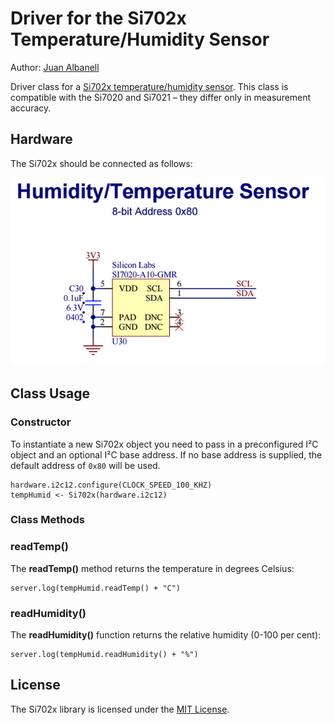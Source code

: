 # Driver for the Si702x Temperature/Humidity Sensor

Author: [Juan Albanell](https://github.com/juanderful11/)

Driver class for a [Si702x temperature/humidity sensor](http://www.silabs.com/Support%20Documents/TechnicalDocs/Si7021-A20.pdf). This class is compatible with the Si7020 and Si7021 &ndash; they differ only in measurement accuracy.

## Hardware

The Si702x should be connected as follows:

![Si7020 Circuit](./circuit.png)

## Class Usage

### Constructor

To instantiate a new Si702x object you need to pass in a preconfigured I&sup2;C object and an optional I&sup2;C base address. If no base address is supplied, the default address of `0x80` will be used.

```squirrel
hardware.i2c12.configure(CLOCK_SPEED_100_KHZ)
tempHumid <- Si702x(hardware.i2c12)
```

### Class Methods

### readTemp()

The **readTemp()** method returns the temperature in degrees Celsius:

```squirrel
server.log(tempHumid.readTemp() + "C")
```

### readHumidity()

The **readHumidity()** function returns the relative humidity (0-100 per cent):

```squirrel
server.log(tempHumid.readHumidity() + "%")
```

## License

The Si702x library is licensed under the [MIT License](./LICENSE).
